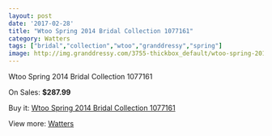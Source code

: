 ```yaml
---
layout: post
date: '2017-02-28'
title: "Wtoo Spring 2014 Bridal Collection 1077161"
category: Watters
tags: ["bridal","collection","wtoo","granddressy","spring"]
image: http://img.granddressy.com/3755-thickbox_default/wtoo-spring-2014-bridal-collection-1077161.jpg
---
```

Wtoo Spring 2014 Bridal Collection 1077161

On Sales: **$287.99**
<a href="https://www.granddressy.com/en/watters/3141-wtoo-spring-2014-bridal-collection-1077161.html"><amp-img layout="responsive" width="600" height="600" src="//img.granddressy.com/3755-thickbox_default/wtoo-spring-2014-bridal-collection-1077161.jpg" alt="Wtoo Spring 2014 Bridal Collection 1077161 0" /></a>

Buy it: [Wtoo Spring 2014 Bridal Collection 1077161](https://www.granddressy.com/en/watters/3141-wtoo-spring-2014-bridal-collection-1077161.html "Wtoo Spring 2014 Bridal Collection 1077161")

View more: [Watters](https://www.granddressy.com/en/33-watters "Watters")